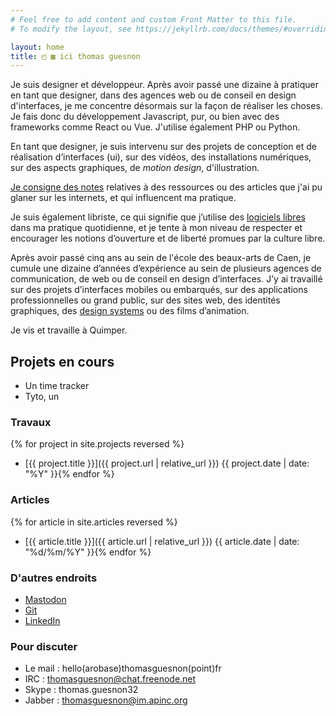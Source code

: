 ```yaml
---
# Feel free to add content and custom Front Matter to this file.
# To modify the layout, see https://jekyllrb.com/docs/themes/#overriding-theme-defaults

layout: home
title: ◰ ▦ ici thomas guesnon
---
```


Je suis designer et développeur. Après avoir passé une dizaine à pratiquer en tant que designer, dans des agences web ou de conseil en design d'interfaces, je me concentre désormais sur la façon de réaliser les choses. Je fais donc du développement Javascript, pur, ou bien avec des frameworks comme React ou Vue. J'utilise également PHP ou Python.

En tant que designer, je suis intervenu sur des projets de conception et de réalisation d’interfaces (ui), sur des vidéos, des installations numériques, sur des aspects graphiques, de *motion design*, d'illustration.

[Je consigne des notes]({{site.url}}/notes/) relatives à des ressources ou des articles que j'ai pu glaner sur les internets, et qui influencent ma pratique.

Je suis également libriste, ce qui signifie que j’utilise des [logiciels libres](https://fr.wikipedia.org/wiki/Culture_libre#%C3%89mergence_du_mat%C3%A9riel_libre_?_(2010-)) dans ma pratique quotidienne, et je tente à mon niveau de respecter et encourager les notions d’ouverture et de liberté promues par la culture libre.

Après avoir passé cinq ans au sein de l'école des beaux-arts de Caen, je cumule une dizaine d’années d’expérience au sein de plusieurs agences de communication, de web ou de conseil en design d’interfaces. J’y ai travaillé sur des projets d’interfaces mobiles ou embarqués, sur des applications professionnelles ou grand public, sur des sites web, des identités graphiques, des [design systems](https://apptitude.ch/developpement/design-system-et-collaboration/) ou des films d’animation.

Je vis et travaille à Quimper.

## Projets en cours ##
- Un time tracker
- Tyto, un 

### Travaux ###
{% for project in site.projects reversed %}
- [{{ project.title }}]({{ project.url | relative_url }}) {{ project.date | date: "%Y" }}{% endfor %}


### Articles ###
  {% for article in site.articles reversed %}
- [{{ article.title }}]({{ article.url | relative_url }}) {{ article.date | date: "%d/%m/%Y" }}{% endfor %}

### D'autres endroits ###
- [Mastodon](https://mastodon.social/@patjennings)
- [Git](https://framagit.org/patjennings)
- [LinkedIn](https://www.linkedin.com/in/thomas-guesnon/)

### Pour discuter ###

- Le mail : hello(arobase)thomasguesnon(point)fr
- IRC : thomasguesnon@chat.freenode.net
- Skype : thomas.guesnon32
- Jabber : thomasguesnon@im.apinc.org
